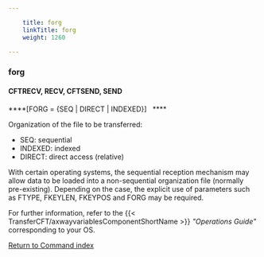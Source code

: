 ```yaml
---

    title: forg
    linkTitle: forg
    weight: 1260

---
```

<span id="forg"></span>

### forg

<span id="forg_CFTRECV"></span><span id="forg_CFTSEND"></span>

#### CFTRECV, RECV, CFTSEND, SEND

****\[FORG = {SEQ | DIRECT | INDEXED}\]
  ****

Organization of the file to be transferred:

- SEQ:
    sequential
- INDEXED:
    indexed
- DIRECT:
    direct access (relative)

With certain operating systems, the sequential reception mechanism may
allow data to be loaded into a non-sequential organization file (normally
pre-existing). Depending on the case, the explicit use of parameters such
as FTYPE, FKEYLEN, FKEYPOS and FORG may be required.

For further information, refer to the {{< TransferCFT/axwayvariablesComponentShortName  >}} *"Operations
Guide"* corresponding to your OS.

[Return to Command index](../../)

